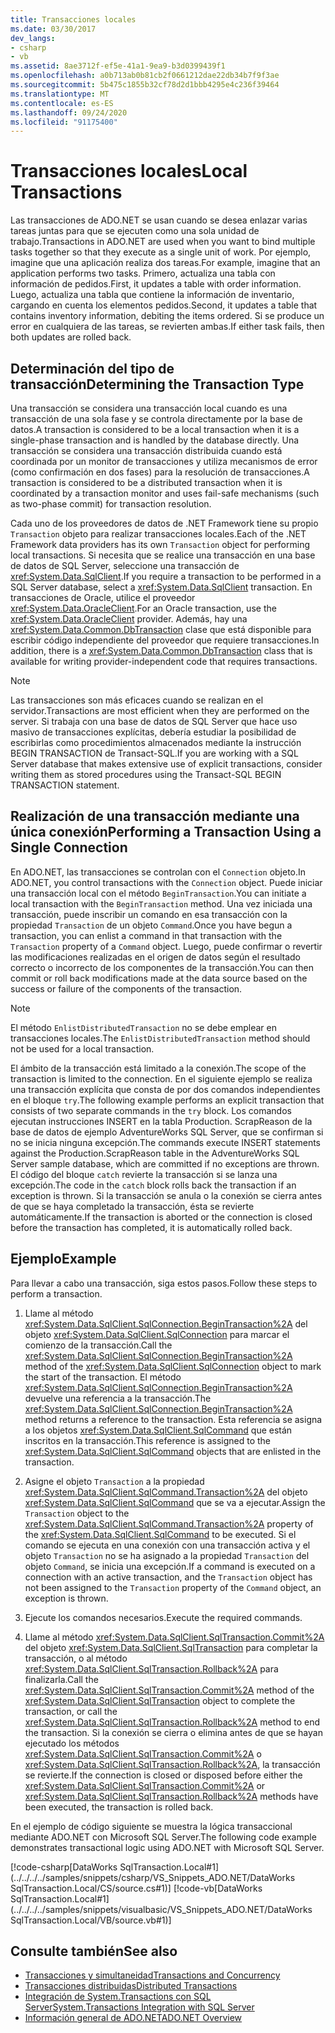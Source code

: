 ```yaml
---
title: Transacciones locales
ms.date: 03/30/2017
dev_langs:
- csharp
- vb
ms.assetid: 8ae3712f-ef5e-41a1-9ea9-b3d0399439f1
ms.openlocfilehash: a0b713ab0b81cb2f0661212dae22db34b7f9f3ae
ms.sourcegitcommit: 5b475c1855b32cf78d2d1bbb4295e4c236f39464
ms.translationtype: MT
ms.contentlocale: es-ES
ms.lasthandoff: 09/24/2020
ms.locfileid: "91175400"
---
```

# <a name="local-transactions"></a><span data-ttu-id="c25f7-102">Transacciones locales</span><span class="sxs-lookup"><span data-stu-id="c25f7-102">Local Transactions</span></span>

<span data-ttu-id="c25f7-103">Las transacciones de ADO.NET se usan cuando se desea enlazar varias tareas juntas para que se ejecuten como una sola unidad de trabajo.</span><span class="sxs-lookup"><span data-stu-id="c25f7-103">Transactions in ADO.NET are used when you want to bind multiple tasks together so that they execute as a single unit of work.</span></span> <span data-ttu-id="c25f7-104">Por ejemplo, imagine que una aplicación realiza dos tareas.</span><span class="sxs-lookup"><span data-stu-id="c25f7-104">For example, imagine that an application performs two tasks.</span></span> <span data-ttu-id="c25f7-105">Primero, actualiza una tabla con información de pedidos.</span><span class="sxs-lookup"><span data-stu-id="c25f7-105">First, it updates a table with order information.</span></span> <span data-ttu-id="c25f7-106">Luego, actualiza una tabla que contiene la información de inventario, cargando en cuenta los elementos pedidos.</span><span class="sxs-lookup"><span data-stu-id="c25f7-106">Second, it updates a table that contains inventory information, debiting the items ordered.</span></span> <span data-ttu-id="c25f7-107">Si se produce un error en cualquiera de las tareas, se revierten ambas.</span><span class="sxs-lookup"><span data-stu-id="c25f7-107">If either task fails, then both updates are rolled back.</span></span>  
  
## <a name="determining-the-transaction-type"></a><span data-ttu-id="c25f7-108">Determinación del tipo de transacción</span><span class="sxs-lookup"><span data-stu-id="c25f7-108">Determining the Transaction Type</span></span>  

 <span data-ttu-id="c25f7-109">Una transacción se considera una transacción local cuando es una transacción de una sola fase y se controla directamente por la base de datos.</span><span class="sxs-lookup"><span data-stu-id="c25f7-109">A transaction is considered to be a local transaction when it is a single-phase transaction and is handled by the database directly.</span></span> <span data-ttu-id="c25f7-110">Una transacción se considera una transacción distribuida cuando está coordinada por un monitor de transacciones y utiliza mecanismos de error (como confirmación en dos fases) para la resolución de transacciones.</span><span class="sxs-lookup"><span data-stu-id="c25f7-110">A transaction is considered to be a distributed transaction when it is coordinated by a transaction monitor and uses fail-safe mechanisms (such as two-phase commit) for transaction resolution.</span></span>  
  
 <span data-ttu-id="c25f7-111">Cada uno de los proveedores de datos de .NET Framework tiene su propio `Transaction` objeto para realizar transacciones locales.</span><span class="sxs-lookup"><span data-stu-id="c25f7-111">Each of the .NET Framework data providers has its own `Transaction` object for performing local transactions.</span></span> <span data-ttu-id="c25f7-112">Si necesita que se realice una transacción en una base de datos de SQL Server, seleccione una transacción de <xref:System.Data.SqlClient>.</span><span class="sxs-lookup"><span data-stu-id="c25f7-112">If you require a transaction to be performed in a SQL Server database, select a <xref:System.Data.SqlClient> transaction.</span></span> <span data-ttu-id="c25f7-113">En transacciones de Oracle, utilice el proveedor <xref:System.Data.OracleClient>.</span><span class="sxs-lookup"><span data-stu-id="c25f7-113">For an Oracle transaction, use the <xref:System.Data.OracleClient> provider.</span></span> <span data-ttu-id="c25f7-114">Además, hay una <xref:System.Data.Common.DbTransaction> clase que está disponible para escribir código independiente del proveedor que requiere transacciones.</span><span class="sxs-lookup"><span data-stu-id="c25f7-114">In addition, there is a <xref:System.Data.Common.DbTransaction> class that is available for writing provider-independent code that requires transactions.</span></span>  
  
> [!NOTE]
> <span data-ttu-id="c25f7-115">Las transacciones son más eficaces cuando se realizan en el servidor.</span><span class="sxs-lookup"><span data-stu-id="c25f7-115">Transactions are most efficient when they are performed on the server.</span></span> <span data-ttu-id="c25f7-116">Si trabaja con una base de datos de SQL Server que hace uso masivo de transacciones explícitas, debería estudiar la posibilidad de escribirlas como procedimientos almacenados mediante la instrucción BEGIN TRANSACTION de Transact-SQL.</span><span class="sxs-lookup"><span data-stu-id="c25f7-116">If you are working with a SQL Server database that makes extensive use of explicit transactions, consider writing them as stored procedures using the Transact-SQL BEGIN TRANSACTION statement.</span></span>
  
## <a name="performing-a-transaction-using-a-single-connection"></a><span data-ttu-id="c25f7-117">Realización de una transacción mediante una única conexión</span><span class="sxs-lookup"><span data-stu-id="c25f7-117">Performing a Transaction Using a Single Connection</span></span>  

 <span data-ttu-id="c25f7-118">En ADO.NET, las transacciones se controlan con el `Connection` objeto.</span><span class="sxs-lookup"><span data-stu-id="c25f7-118">In ADO.NET, you control transactions with the `Connection` object.</span></span> <span data-ttu-id="c25f7-119">Puede iniciar una transacción local con el método `BeginTransaction`.</span><span class="sxs-lookup"><span data-stu-id="c25f7-119">You can initiate a local transaction with the `BeginTransaction` method.</span></span> <span data-ttu-id="c25f7-120">Una vez iniciada una transacción, puede inscribir un comando en esa transacción con la propiedad `Transaction` de un objeto `Command`.</span><span class="sxs-lookup"><span data-stu-id="c25f7-120">Once you have begun a transaction, you can enlist a command in that transaction with the `Transaction` property of a `Command` object.</span></span> <span data-ttu-id="c25f7-121">Luego, puede confirmar o revertir las modificaciones realizadas en el origen de datos según el resultado correcto o incorrecto de los componentes de la transacción.</span><span class="sxs-lookup"><span data-stu-id="c25f7-121">You can then commit or roll back modifications made at the data source based on the success or failure of the components of the transaction.</span></span>  
  
> [!NOTE]
> <span data-ttu-id="c25f7-122">El método `EnlistDistributedTransaction` no se debe emplear en transacciones locales.</span><span class="sxs-lookup"><span data-stu-id="c25f7-122">The `EnlistDistributedTransaction` method should not be used for a local transaction.</span></span>  
  
 <span data-ttu-id="c25f7-123">El ámbito de la transacción está limitado a la conexión.</span><span class="sxs-lookup"><span data-stu-id="c25f7-123">The scope of the transaction is limited to the connection.</span></span> <span data-ttu-id="c25f7-124">En el siguiente ejemplo se realiza una transacción explícita que consta de por dos comandos independientes en el bloque `try`.</span><span class="sxs-lookup"><span data-stu-id="c25f7-124">The following example performs an explicit transaction that consists of two separate commands in the `try` block.</span></span> <span data-ttu-id="c25f7-125">Los comandos ejecutan instrucciones INSERT en la tabla Production. ScrapReason de la base de datos de ejemplo AdventureWorks SQL Server, que se confirman si no se inicia ninguna excepción.</span><span class="sxs-lookup"><span data-stu-id="c25f7-125">The commands execute INSERT statements against the Production.ScrapReason table in the AdventureWorks SQL Server sample database, which are committed if no exceptions are thrown.</span></span> <span data-ttu-id="c25f7-126">El código del bloque `catch` revierte la transacción si se lanza una excepción.</span><span class="sxs-lookup"><span data-stu-id="c25f7-126">The code in the `catch` block rolls back the transaction if an exception is thrown.</span></span> <span data-ttu-id="c25f7-127">Si la transacción se anula o la conexión se cierra antes de que se haya completado la transacción, ésta se revierte automáticamente.</span><span class="sxs-lookup"><span data-stu-id="c25f7-127">If the transaction is aborted or the connection is closed before the transaction has completed, it is automatically rolled back.</span></span>  
  
## <a name="example"></a><span data-ttu-id="c25f7-128">Ejemplo</span><span class="sxs-lookup"><span data-stu-id="c25f7-128">Example</span></span>  

 <span data-ttu-id="c25f7-129">Para llevar a cabo una transacción, siga estos pasos.</span><span class="sxs-lookup"><span data-stu-id="c25f7-129">Follow these steps to perform a transaction.</span></span>  
  
1. <span data-ttu-id="c25f7-130">Llame al método <xref:System.Data.SqlClient.SqlConnection.BeginTransaction%2A> del objeto <xref:System.Data.SqlClient.SqlConnection> para marcar el comienzo de la transacción.</span><span class="sxs-lookup"><span data-stu-id="c25f7-130">Call the <xref:System.Data.SqlClient.SqlConnection.BeginTransaction%2A> method of the <xref:System.Data.SqlClient.SqlConnection> object to mark the start of the transaction.</span></span> <span data-ttu-id="c25f7-131">El método <xref:System.Data.SqlClient.SqlConnection.BeginTransaction%2A> devuelve una referencia a la transacción.</span><span class="sxs-lookup"><span data-stu-id="c25f7-131">The <xref:System.Data.SqlClient.SqlConnection.BeginTransaction%2A> method returns a reference to the transaction.</span></span> <span data-ttu-id="c25f7-132">Esta referencia se asigna a los objetos <xref:System.Data.SqlClient.SqlCommand> que están inscritos en la transacción.</span><span class="sxs-lookup"><span data-stu-id="c25f7-132">This reference is assigned to the <xref:System.Data.SqlClient.SqlCommand> objects that are enlisted in the transaction.</span></span>  
  
2. <span data-ttu-id="c25f7-133">Asigne el objeto `Transaction` a la propiedad <xref:System.Data.SqlClient.SqlCommand.Transaction%2A> del objeto <xref:System.Data.SqlClient.SqlCommand> que se va a ejecutar.</span><span class="sxs-lookup"><span data-stu-id="c25f7-133">Assign the `Transaction` object to the <xref:System.Data.SqlClient.SqlCommand.Transaction%2A> property of the <xref:System.Data.SqlClient.SqlCommand> to be executed.</span></span> <span data-ttu-id="c25f7-134">Si el comando se ejecuta en una conexión con una transacción activa y el objeto `Transaction` no se ha asignado a la propiedad `Transaction` del objeto `Command`, se inicia una excepción.</span><span class="sxs-lookup"><span data-stu-id="c25f7-134">If a command is executed on a connection with an active transaction, and the `Transaction` object has not been assigned to the `Transaction` property of the `Command` object, an exception is thrown.</span></span>  
  
3. <span data-ttu-id="c25f7-135">Ejecute los comandos necesarios.</span><span class="sxs-lookup"><span data-stu-id="c25f7-135">Execute the required commands.</span></span>  
  
4. <span data-ttu-id="c25f7-136">Llame al método <xref:System.Data.SqlClient.SqlTransaction.Commit%2A> del objeto <xref:System.Data.SqlClient.SqlTransaction> para completar la transacción, o al método <xref:System.Data.SqlClient.SqlTransaction.Rollback%2A> para finalizarla.</span><span class="sxs-lookup"><span data-stu-id="c25f7-136">Call the <xref:System.Data.SqlClient.SqlTransaction.Commit%2A> method of the <xref:System.Data.SqlClient.SqlTransaction> object to complete the transaction, or call the <xref:System.Data.SqlClient.SqlTransaction.Rollback%2A> method to end the transaction.</span></span> <span data-ttu-id="c25f7-137">Si la conexión se cierra o elimina antes de que se hayan ejecutado los métodos <xref:System.Data.SqlClient.SqlTransaction.Commit%2A> o <xref:System.Data.SqlClient.SqlTransaction.Rollback%2A>, la transacción se revierte.</span><span class="sxs-lookup"><span data-stu-id="c25f7-137">If the connection is closed or disposed before either the <xref:System.Data.SqlClient.SqlTransaction.Commit%2A> or <xref:System.Data.SqlClient.SqlTransaction.Rollback%2A> methods have been executed, the transaction is rolled back.</span></span>  
  
 <span data-ttu-id="c25f7-138">En el ejemplo de código siguiente se muestra la lógica transaccional mediante ADO.NET con Microsoft SQL Server.</span><span class="sxs-lookup"><span data-stu-id="c25f7-138">The following code example demonstrates transactional logic using ADO.NET with Microsoft SQL Server.</span></span>  
  
 [!code-csharp[DataWorks SqlTransaction.Local#1](../../../../samples/snippets/csharp/VS_Snippets_ADO.NET/DataWorks SqlTransaction.Local/CS/source.cs#1)]
 [!code-vb[DataWorks SqlTransaction.Local#1](../../../../samples/snippets/visualbasic/VS_Snippets_ADO.NET/DataWorks SqlTransaction.Local/VB/source.vb#1)]  
  
## <a name="see-also"></a><span data-ttu-id="c25f7-139">Consulte también</span><span class="sxs-lookup"><span data-stu-id="c25f7-139">See also</span></span>

- [<span data-ttu-id="c25f7-140">Transacciones y simultaneidad</span><span class="sxs-lookup"><span data-stu-id="c25f7-140">Transactions and Concurrency</span></span>](transactions-and-concurrency.md)
- [<span data-ttu-id="c25f7-141">Transacciones distribuidas</span><span class="sxs-lookup"><span data-stu-id="c25f7-141">Distributed Transactions</span></span>](distributed-transactions.md)
- [<span data-ttu-id="c25f7-142">Integración de System.Transactions con SQL Server</span><span class="sxs-lookup"><span data-stu-id="c25f7-142">System.Transactions Integration with SQL Server</span></span>](system-transactions-integration-with-sql-server.md)
- [<span data-ttu-id="c25f7-143">Información general de ADO.NET</span><span class="sxs-lookup"><span data-stu-id="c25f7-143">ADO.NET Overview</span></span>](ado-net-overview.md)
